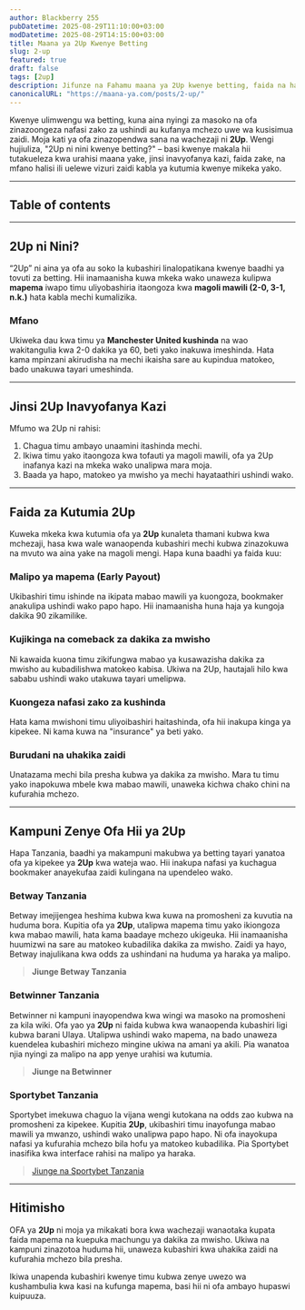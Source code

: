 ```yaml
---
author: Blackberry 255
pubDatetime: 2025-08-29T11:10:00+03:00
modDatetime: 2025-08-29T14:15:00+03:00
title: Maana ya 2Up Kwenye Betting
slug: 2-up
featured: true
draft: false
tags: [2up]
description: Jifunze na Fahamu maana ya 2Up kwenye betting, faida na hasara zake pamoja na kampuni zenye chaguo hili.
canonicalURL: "https://maana-ya.com/posts/2-up/"
---
```


Kwenye ulimwengu wa betting, kuna aina nyingi za masoko na ofa zinazoongeza nafasi zako za ushindi au kufanya mchezo uwe wa kusisimua zaidi. Moja kati ya ofa zinazopendwa sana na wachezaji ni **2Up**. Wengi hujiuliza, "2Up ni nini kwenye betting?" – basi kwenye makala hii tutakueleza kwa urahisi maana yake, jinsi inavyofanya kazi, faida zake, na mfano halisi ili uelewe vizuri zaidi kabla ya kutumia kwenye mikeka yako.

---

## Table of contents

---

## 2Up ni Nini?

“2Up” ni aina ya ofa au soko la kubashiri linalopatikana kwenye baadhi ya tovuti za betting. Hii inamaanisha kuwa mkeka wako unaweza kulipwa **mapema** iwapo timu uliyobashiria itaongoza kwa **magoli mawili (2-0, 3-1, n.k.)** hata kabla mechi kumalizika.

### Mfano

Ukiweka dau kwa timu ya **Manchester United kushinda** na wao wakitangulia kwa 2-0 dakika ya 60, beti yako inakuwa imeshinda. Hata kama mpinzani akirudisha na mechi ikaisha sare au kupindua matokeo, bado unakuwa tayari umeshinda.

---

## Jinsi 2Up Inavyofanya Kazi

Mfumo wa 2Up ni rahisi:

1. Chagua timu ambayo unaamini itashinda mechi.
2. Ikiwa timu yako itaongoza kwa tofauti ya magoli mawili, ofa ya 2Up inafanya kazi na mkeka wako unalipwa mara moja.
3. Baada ya hapo, matokeo ya mwisho ya mechi hayataathiri ushindi wako.

---

## Faida za Kutumia 2Up

Kuweka mkeka kwa kutumia ofa ya **2Up** kunaleta thamani kubwa kwa mchezaji, hasa kwa wale wanaopenda kubashiri mechi kubwa zinazokuwa na mvuto wa aina yake na magoli mengi. Hapa kuna baadhi ya faida kuu:

### Malipo ya mapema (Early Payout)

Ukibashiri timu ishinde na ikipata mabao mawili ya kuongoza, bookmaker anakulipa ushindi wako papo hapo. Hii inamaanisha huna haja ya kungoja dakika 90 zikamilike.

### Kujikinga na comeback za dakika za mwisho

Ni kawaida kuona timu zikifungwa mabao ya kusawazisha dakika za mwisho au kubadilishwa matokeo kabisa. Ukiwa na 2Up, hautajali hilo kwa sababu ushindi wako utakuwa tayari umelipwa.

### Kuongeza nafasi zako za kushinda

Hata kama mwishoni timu uliyoibashiri haitashinda, ofa hii inakupa kinga ya kipekee. Ni kama kuwa na "insurance" ya beti yako.

### Burudani na uhakika zaidi

Unatazama mechi bila presha kubwa ya dakika za mwisho. Mara tu timu yako inapokuwa mbele kwa mabao mawili, unaweka kichwa chako chini na kufurahia mchezo.

---

## Kampuni Zenye Ofa Hii ya 2Up

Hapa Tanzania, baadhi ya makampuni makubwa ya betting tayari yanatoa ofa ya kipekee ya **2Up** kwa wateja wao. Hii inakupa nafasi ya kuchagua bookmaker anayekufaa zaidi kulingana na upendeleo wako.

### Betway Tanzania

Betway imejijengea heshima kubwa kwa kuwa na promosheni za kuvutia na huduma bora. Kupitia ofa ya **2Up**, utalipwa mapema timu yako ikiongoza kwa mabao mawili, hata kama baadaye mchezo ukigeuka. Hii inamaanisha huumizwi na sare au matokeo kubadilika dakika za mwisho. Zaidi ya hayo, Betway inajulikana kwa odds za ushindani na huduma ya haraka ya malipo.

> **<span class="text-success text-decoration-underline" onclick="OpenAff('betway')">Jiunge Betway Tanzania</span>**

### Betwinner Tanzania

Betwinner ni kampuni inayopendwa kwa wingi wa masoko na promosheni za kila wiki. Ofa yao ya **2Up** ni faida kubwa kwa wanaopenda kubashiri ligi kubwa barani Ulaya. Utalipwa ushindi wako mapema, na bado unaweza kuendelea kubashiri michezo mingine ukiwa na amani ya akili. Pia wanatoa njia nyingi za malipo na app yenye urahisi wa kutumia.

> **<span class="text-success text-decoration-underline" onclick="OpenAff('betwinner')">Jiunge na Betwinner</span>**

### Sportybet Tanzania

Sportybet imekuwa chaguo la vijana wengi kutokana na odds zao kubwa na promosheni za kipekee. Kupitia **2Up**, ukibashiri timu inayofunga mabao mawili ya mwanzo, ushindi wako unalipwa papo hapo. Ni ofa inayokupa nafasi ya kufurahia mchezo bila hofu ya matokeo kubadilika. Pia Sportybet inasifika kwa interface rahisi na malipo ya haraka.

> [Jiunge na Sportybet Tanzania](https://www.sportybet.com/tz/)

---

## Hitimisho

OFA ya **2Up** ni moja ya mikakati bora kwa wachezaji wanaotaka kupata faida mapema na kuepuka machungu ya dakika za mwisho. Ukiwa na kampuni zinazotoa huduma hii, unaweza kubashiri kwa uhakika zaidi na kufurahia mchezo bila presha.

Ikiwa unapenda kubashiri kwenye timu kubwa zenye uwezo wa kushambulia kwa kasi na kufunga mapema, basi hii ni ofa ambayo hupaswi kuipuuza.
